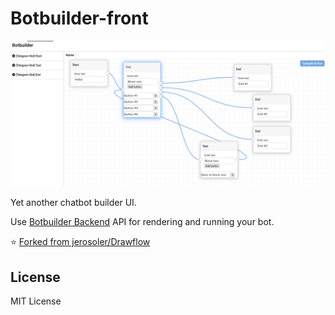# Botbuilder-front

![Demo](https://github.com/nickyfoster/tgbotbuilder-front/raw/master/docs/front.png)

Yet another chatbot builder UI.

Use [Botbuilder Backend](https://github.com/nickyfoster/tgbotbuilder) API for rendering and running your bot.


⭐ [Forked from jerosoler/Drawflow](https://github.com/jerosoler/Drawflow)


## License
MIT License

